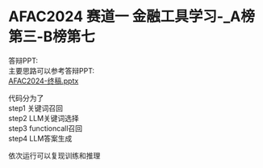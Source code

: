 # AFAC2024 赛道一 金融工具学习-_A榜第三-B榜第七

答辩PPT:  
主要思路可以参考答辩PPT:  
[AFAC2024-终稿.pptx](https://github.com/user-attachments/files/18292453/AFAC2024-.pptx)

代码分为了  
step1 关键词召回  
step2 LLM关键词选择  
step3 functioncall召回  
step4 LLM答案生成  

依次运行可以复现训练和推理
